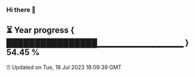 ### Hi there 👋
⏳ Year progress { ████████████████▁▁▁▁▁▁▁▁▁▁▁▁▁▁ } 54.45 %
---
⏰ Updated on Tue, 18 Jul 2023 18:09:39 GMT

